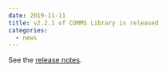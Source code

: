 ```yaml
---
date: 2019-11-11
title: v2.2.1 of COMMS Library is released
categories:
  - news
---
```

See the [release notes](https://github.com/arobenko/comms_champion/releases/tag/v2.2.1).

